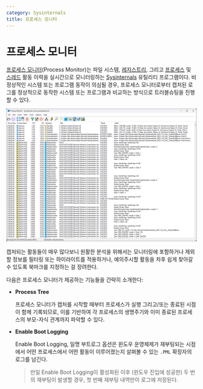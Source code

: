 ```yaml
---
category: Sysinternals
title: 프로세스 모니터
---
```

# 프로세스 모니터
[프로세스 모니터](https://aka.ms/procmon)(Process Monitor)는 파일 시스템, [레지스트리](ko.Registry.md), 그리고 [프로세스](ko.Process.md) 및 [스레드](ko.Process.md#스레드) 활동 이력을 실시간으로 모니터링하는 [Sysinternals](ko.Sysinternals.md) 유틸리티 프로그램이다. 비정상적인 시스템 또는 프로그램 동작이 의심될 경우, 프로세스 모니터로부터 캡처된 로그를 정상적으로 동작한 시스템 또는 프로그램과 비교하는 방식으로 트러블슈팅을 진행할 수 있다.

![프로세스 모니터 유틸리티 프로그램](./images/sysinternals_procmon.png)

캡처되는 활동들이 매우 많다보니 원활한 분석을 위해서는 모니터링에 포함하거나 제외할 정보를 필터링 또는 하이라이트를 적용하거나, 예의주시할 활동을 차후 쉽게 찾아갈 수 있도록 북마크를 지정하는 걸 장려한다.

다음은 프로세스 모니터가 제공하는 기능들을 간략히 소개한다:

* **Process Tree**

    프로세스 모니터가 캡처를 시작할 때부터 프로세스가 실행 그리고/또는 종료된 시점이 함께 기록되므로, 이를 기반하여 각 프로세스의 생명주기와 이미 종료된 프로세스의 부모-자식 관계까지 파악할 수 있다.

* **Enable Boot Logging**

    Enable Boot Logging, 일명 부트로그 옵션은 윈도우 운영체제가 재부팅되는 시점에서 어떤 프로세스에서 어떤 활동이 이루어졌는지 살펴볼 수 있는 `.PML` 확장자의 로그를 남긴다.

    > 만일 Enable Boot Logging이 활성화된 이후 (윈도우 진입에 성공한) 두 번의 재부팅이 발생할 경우, 첫 번째 재부팅 내역만이 로그에 저장된다.
